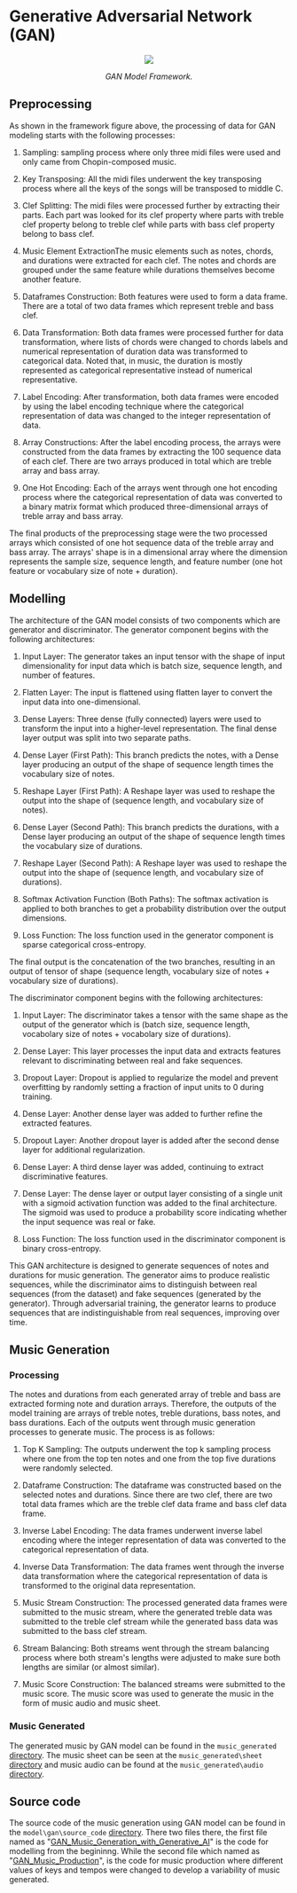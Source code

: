 # Generative Adversarial Network (GAN)

<p align="middle">
<img src=https://github.com/dimashidayat99/Recomposing_Classical_Music_With_GAI/blob/main/model/gan/framework/GAN_framework.png/>
</p>
<p align="middle">
    <em>GAN Model Framework.</em>
</p>

## Preprocessing
As shown in the framework figure above, the processing of data for GAN modeling starts with the following processes:

1. Sampling: sampling process where only three midi files were used and only came from Chopin-composed music.

2. Key Transposing: All the midi files underwent the key transposing process where all the keys of the songs will be transposed to middle C.

3. Clef Splitting: The midi files were processed further by extracting their parts. Each part was looked for its clef property where parts with treble clef property belong to treble clef while parts with bass clef property belong to bass clef.

4. Music Element ExtractionThe music elements such as notes, chords, and durations were extracted for each clef. The notes and chords are grouped under the same feature while durations themselves become another feature.

5. Dataframes Construction: Both features were used to form a data frame. There are a total of two data frames which represent treble and bass clef.

6. Data Transformation: Both data frames were processed further for data transformation, where lists of chords were changed to chords labels and numerical representation of duration data was transformed to categorical data. Noted that, in music, the duration is mostly represented as categorical representative instead of numerical representative.

7. Label Encoding: After transformation, both data frames were encoded by using the label encoding technique where the categorical representation of data was changed to the integer representation of data.

8. Array Constructions: After the label encoding process, the arrays were constructed from the data frames by extracting the 100 sequence data of each clef. There are two arrays produced in total which are treble array and bass array.

9. One Hot Encoding: Each of the arrays went through one hot encoding process where the categorical representation of data was converted to a binary matrix format which produced three-dimensional arrays of treble array and bass array. 

The final products of the preprocessing stage were the two processed arrays which consisted of one hot sequence data of the treble array and bass array. The arrays' shape is in a dimensional array where the dimension represents the sample size, sequence length, and feature number (one hot feature or vocabulary size of note + duration). 

## Modelling 
The architecture of the GAN model consists of two components which are generator and discriminator. The generator component begins with the following architectures:

1. Input Layer: The generator takes an input tensor with the shape of input dimensionality for input data which is batch size, sequence length, and number of features.

2. Flatten Layer: The input is flattened using flatten layer to convert the input data into one-dimensional.

3. Dense Layers: Three dense (fully connected) layers were used to transform the input into a higher-level representation. The final dense layer output was split into two separate paths.

4. Dense Layer (First Path): This branch predicts the notes, with a Dense layer producing an output of the shape of sequence length times the vocabulary size of notes.

5. Reshape Layer (First Path): A Reshape layer was used to reshape the output into the shape of (sequence length, and vocabulary size of notes).

6. Dense Layer (Second Path): This branch predicts the durations, with a Dense layer producing an output of the shape of sequence length times the vocabulary size of durations.

7. Reshape Layer (Second Path): A Reshape layer was used to reshape the output into the shape of (sequence length, and vocabulary size of durations).

8. Softmax Activation Function (Both Paths): The softmax activation is applied to both branches to get a probability distribution over the output dimensions.
   
10. Loss Function: The loss function used in the generator component is sparse categorical cross-entropy.

The final output is the concatenation of the two branches, resulting in an output of tensor of shape (sequence length, vocabulary size of notes + vocabulary size of durations).

The discriminator component begins with the following architectures: 

1. Input Layer: The discriminator takes a tensor with the same shape as the output of the generator which is (batch size, sequence length, vocabolary size of notes + vocabolary size of durations).

2. Dense Layer: This layer processes the input data and extracts features relevant to discriminating between real and fake sequences.

3. Dropout Layer: Dropout is applied to regularize the model and prevent overfitting by randomly setting a fraction of input units to 0 during training.

4. Dense Layer: Another dense layer was added to further refine the extracted features.

5. Dropout Layer: Another dropout layer is added after the second dense layer for additional regularization.

6. Dense Layer: A third dense layer was added, continuing to extract discriminative features.

7. Dense Layer: The dense layer or output layer consisting of a single unit with a sigmoid activation function was added to the final architecture. The sigmoid was used to produce a probability score indicating whether the input sequence was real or fake.

8. Loss Function: The loss function used in the discriminator component is binary cross-entropy.

This GAN architecture is designed to generate sequences of notes and durations for music generation. The generator aims to produce realistic sequences, while the discriminator aims to distinguish between real sequences (from the dataset) and fake sequences (generated by the generator). Through adversarial training, the generator learns to produce sequences that are indistinguishable from real sequences, improving over time.

## Music Generation
### Processing
The notes and durations from each generated array of treble and bass are extracted forming note and duration arrays. Therefore, the outputs of the model training are arrays of treble notes, treble durations, bass notes, and bass durations. Each of the outputs went through music generation processes to generate music. The process is as follows:

1. Top K Sampling: The outputs underwent the top k sampling process where one from the top ten notes and one from the top five durations were randomly selected.

2. Dataframe Construction: The dataframe was constructed based on the selected notes and durations. Since there are two clef, there are two total data frames which are the treble clef data frame and bass clef data frame.

3. Inverse Label Encoding: The data frames underwent inverse label encoding where the integer representation of data was converted to the categorical representation of data.

4. Inverse Data Transformation: The data frames went through the inverse data transformation where the categorical representation of data is transformed to the original data representation.

5. Music Stream Construction: The processed generated data frames were submitted to the music stream, where the generated treble data was submitted to the treble clef stream while the generated bass data was submitted to the bass clef stream.

6. Stream Balancing: Both streams went through the stream balancing process where both stream's lengths were adjusted to make sure both lengths are similar (or almost similar).

7. Music Score Construction: The balanced streams were submitted to the music score. The music score was used to generate the music in the form of music audio and music sheet.

### Music Generated
The generated music by GAN model can be found in the `music_generated` [directory](https://github.com/dimashidayat99/Recomposing_Classical_Music_With_GAI/tree/main/model/gan/music_generated). The music sheet can be seen at the `music_generated\sheet` [directory](https://github.com/dimashidayat99/Recomposing_Classical_Music_With_GAI/tree/main/model/gan/music_generated/sheet) and music audio can be found at the `music_generated\audio` [directory](https://github.com/dimashidayat99/Recomposing_Classical_Music_With_GAI/tree/main/model/gan/music_generated/audio).

## Source code
The source code of the music generation using GAN model can be found in the `model\gan\source_code` [directory](https://github.com/dimashidayat99/Recomposing_Classical_Music_With_GAI/tree/8e442b232784161b4b851ba214667b9fc2bc72de/model/gan/source_code). There two files there, the first file named as "[GAN_Music_Generation_with_Generative_AI](https://github.com/dimashidayat99/Recomposing_Classical_Music_With_GAI/blob/main/model/gan/source_code/GAN_Music_Generation_with_Generative_AI.ipynb)" is the code for modelling from the begininng. While the second file which named as "[GAN_Music_Production](https://github.com/dimashidayat99/Recomposing_Classical_Music_With_GAI/blob/main/model/gan/source_code/GAN_Music_Production.ipynb)", is the code for music production where different values of keys and tempos were changed to develop a variability of music generated.
